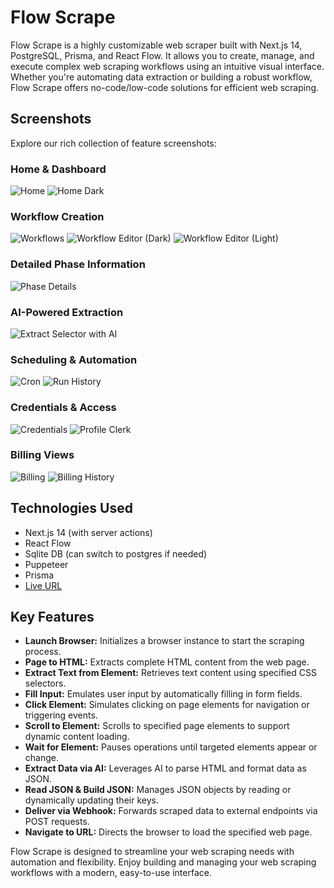 # Flow Scrape

Flow Scrape is a highly customizable web scraper built with Next.js 14, PostgreSQL, Prisma, and React Flow. It allows you to create, manage, and execute complex web scraping workflows using an intuitive visual interface. Whether you're automating data extraction or building a robust workflow, Flow Scrape offers no-code/low-code solutions for efficient web scraping.

## Screenshots

Explore our rich collection of feature screenshots:

### Home & Dashboard
![Home](screenshots/home.webp)
![Home Dark](screenshots/home_dark.webp)

### Workflow Creation
![Workflows](screenshots/workflows.webp)
![Workflow Editor (Dark)](screenshots/workflow_editor_dark.webp)
![Workflow Editor (Light)](screenshots/workflow_editor_light.webp)

### Detailed Phase Information
![Phase Details](screenshots/phase_details.webp)

### AI-Powered Extraction
![Extract Selector with AI](screenshots/extract_selector_with_ai.webp)

### Scheduling & Automation
![Cron](screenshots/cron.webp)
![Run History](screenshots/run_history.webp)

### Credentials & Access
![Credentials](screenshots/credentials.webp)
![Profile Clerk](screenshots/profile_clerk.webp)

### Billing Views
![Billing](screenshots/billing.webp)
![Billing History](screenshots/billing_history.webp)

## Technologies Used

- Next.js 14 (with server actions)
- React Flow
- Sqlite DB (can switch to postgres if needed)
- Puppeteer
- Prisma
- [Live URL](http://188.245.106.30:4400)

## Key Features

- **Launch Browser:** Initializes a browser instance to start the scraping process.
- **Page to HTML:** Extracts complete HTML content from the web page.
- **Extract Text from Element:** Retrieves text content using specified CSS selectors.
- **Fill Input:** Emulates user input by automatically filling in form fields.
- **Click Element:** Simulates clicking on page elements for navigation or triggering events.
- **Scroll to Element:** Scrolls to specified page elements to support dynamic content loading.
- **Wait for Element:** Pauses operations until targeted elements appear or change.
- **Extract Data via AI:** Leverages AI to parse HTML and format data as JSON.
- **Read JSON & Build JSON:** Manages JSON objects by reading or dynamically updating their keys.
- **Deliver via Webhook:** Forwards scraped data to external endpoints via POST requests.
- **Navigate to URL:** Directs the browser to load the specified web page.

Flow Scrape is designed to streamline your web scraping needs with automation and flexibility. Enjoy building and managing your web scraping workflows with a modern, easy-to-use interface.
